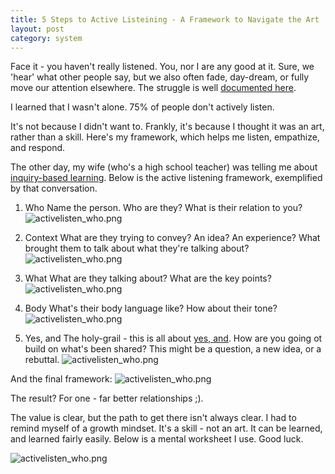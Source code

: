```yaml
---
title: 5 Steps to Active Listeining - A Framework to Navigate the Art
layout: post
category: system
---
```


Face it - you haven't really listened. You, nor I are any good at it. Sure, we 'hear' what other people say, but we also often fade, day-dream, or fully move our attention elsewhere. The struggle is well [documented here](http://pratikrathod.com/long-form/2016/03/23/half-of-communication-is-never-saying-a-word.html).

I learned that I wasn't alone. 75% of people don't actively listen.

It's not because I didn't want to. Frankly, it's because I thought it was an art, rather than a skill. Here's my framework, which helps me listen, empathize, and respond.

The other day, my wife (who's a high school teacher) was telling me about [inquiry-based learning](https://en.wikipedia.org/wiki/Inquiry-based_learning). Below is the active listening framework, exemplified by that conversation.

1.  Who
    Name the person. Who are they? What is their relation to you?
    ![activelisten_who.png]({{site.url}}/images/fw_activelistening/activelisten_who.png)

2.  Context
    What are they trying to convey? An idea? An experience? What brought them to talk about what they're talking about?
    ![activelisten_who.png]({{site.url}}/images/fw_activelistening/activelisten_context.png)

3.  What
    What are they talking about? What are the key points?
    ![activelisten_who.png]({{site.url}}/images/fw_activelistening/activelisten_what.png)

4.  Body
    What's their body language like? How about their tone?
    ![activelisten_who.png]({{site.url}}/images/fw_activelistening/activelisten_bodylang.png)

5.  Yes, and
    The holy-grail - this is all about [yes, and](https://en.wikipedia.org/wiki/Yes,_and...). How are you going ot build on what's been shared? This might be a question, a new idea, or a rebuttal.
    ![activelisten_who.png]({{site.url}}/images/fw_activelistening/activelisten_yesand.png)

And the final framework:
![activelisten_who.png]({{site.url}}/images/fw_activelistening/framework_example.png)

The result? For one - far better relationships ;).

The value is clear, but the path to get there isn't always clear. I had to remind myself of a growth mindset. It's a skill - not an art. It can be learned, and learned fairly easily. Below is a mental worksheet I use. Good luck.

![activelisten_who.png]({{site.url}}/images/fw_activelistening/framework.png)
